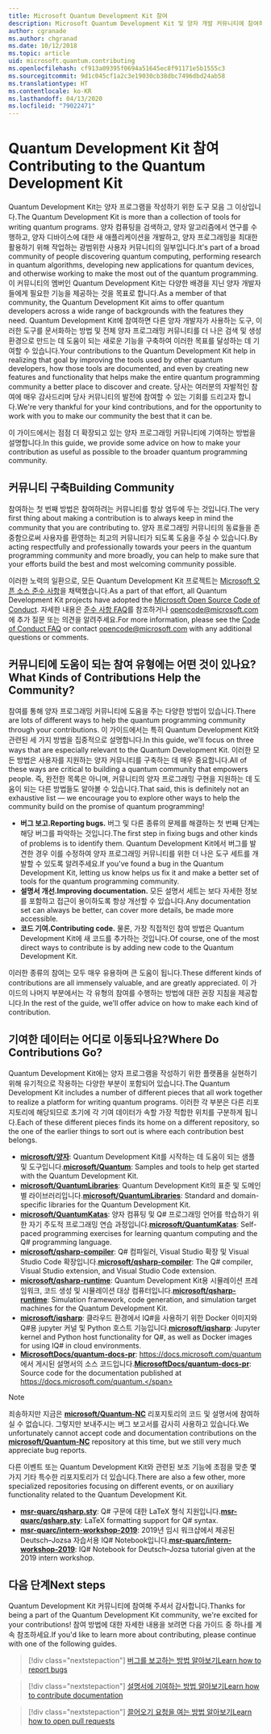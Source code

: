 ```yaml
---
title: Microsoft Quantum Development Kit 참여
description: Microsoft Quantum Development Kit 및 양자 개발 커뮤니티에 참여하는 방법을 알아봅니다.
author: cgranade
ms.author: chgranad
ms.date: 10/12/2018
ms.topic: article
uid: microsoft.quantum.contributing
ms.openlocfilehash: cf913a09395f0694a51645ec8f91171e5b1555c3
ms.sourcegitcommit: 9d1c045cf1a2c3e19030cb38dbc7496dbd24ab58
ms.translationtype: HT
ms.contentlocale: ko-KR
ms.lasthandoff: 04/13/2020
ms.locfileid: "79022471"
---
```

# <a name="contributing-to-the-quantum-development-kit"></a><span data-ttu-id="2fad9-103">Quantum Development Kit 참여</span><span class="sxs-lookup"><span data-stu-id="2fad9-103">Contributing to the Quantum Development Kit</span></span>

<span data-ttu-id="2fad9-104">Quantum Development Kit는 양자 프로그램을 작성하기 위한 도구 모음 그 이상입니다.</span><span class="sxs-lookup"><span data-stu-id="2fad9-104">The Quantum Development Kit is more than a collection of tools for writing quantum programs.</span></span>
<span data-ttu-id="2fad9-105">양자 컴퓨팅을 검색하고, 양자 알고리즘에서 연구를 수행하고, 양자 디바이스에 대한 새 애플리케이션을 개발하고, 양자 프로그래밍을 최대한 활용하기 위해 작업하는 광범위한 사용자 커뮤니티의 일부입니다.</span><span class="sxs-lookup"><span data-stu-id="2fad9-105">It's part of a broad community of people discovering quantum computing, performing research in quantum algorithms, developing new applications for quantum devices, and otherwise working to make the most out of the quantum programming.</span></span>
<span data-ttu-id="2fad9-106">이 커뮤니티의 멤버인 Quantum Development Kit는 다양한 배경을 지닌 양자 개발자들에게 필요한 기능을 제공하는 것을 목표로 합니다.</span><span class="sxs-lookup"><span data-stu-id="2fad9-106">As a member of that community, the Quantum Development Kit aims to offer quantum developers across a wide range of backgrounds with the features they need.</span></span>
<span data-ttu-id="2fad9-107">Quantum Development Kit에 참여하면 다른 양자 개발자가 사용하는 도구, 이러한 도구를 문서화하는 방법 및 전체 양자 프로그래밍 커뮤니티를 더 나은 검색 및 생성 환경으로 만드는 데 도움이 되는 새로운 기능을 구축하여 이러한 목표를 달성하는 데 기여할 수 있습니다.</span><span class="sxs-lookup"><span data-stu-id="2fad9-107">Your contributions to the Quantum Development Kit help in realizing that goal by improving the tools used by other quantum developers, how those tools are documented, and even by creating new features and functionality that helps make the entire quantum programming community a better place to discover and create.</span></span>
<span data-ttu-id="2fad9-108">당사는 여러분의 자발적인 참여에 매우 감사드리며 당사 커뮤니티의 발전에 참여할 수 있는 기회를 드리고자 합니다.</span><span class="sxs-lookup"><span data-stu-id="2fad9-108">We're very thankful for your kind contributions, and for the opportunity to work with you to make our community the best that it can be.</span></span>

<span data-ttu-id="2fad9-109">이 가이드에서는 점점 더 확장되고 있는 양자 프로그래밍 커뮤니티에 기여하는 방법을 설명합니다.</span><span class="sxs-lookup"><span data-stu-id="2fad9-109">In this guide, we provide some advice on how to make your contribution as useful as possible to the broader quantum programming community.</span></span>

## <a name="building-community"></a><span data-ttu-id="2fad9-110">커뮤니티 구축</span><span class="sxs-lookup"><span data-stu-id="2fad9-110">Building Community</span></span>

<span data-ttu-id="2fad9-111">참여하는 첫 번째 방법은 참여하려는 커뮤니티를 항상 염두에 두는 것입니다.</span><span class="sxs-lookup"><span data-stu-id="2fad9-111">The very first thing about making a contribution is to always keep in mind the community that you are contributing to.</span></span>
<span data-ttu-id="2fad9-112">양자 프로그래밍 커뮤니티의 동료들을 존중함으로써 사용자를 환영하는 최고의 커뮤니티가 되도록 도움을 주실 수 있습니다.</span><span class="sxs-lookup"><span data-stu-id="2fad9-112">By acting respectfully and professionally towards your peers in the quantum programming community and more broadly, you can help to make sure that your efforts build the best and most welcoming community possible.</span></span>

<span data-ttu-id="2fad9-113">이러한 노력의 일환으로, 모든 Quantum Development Kit 프로젝트는 [Microsoft 오픈 소스 준수 사항](https://opensource.microsoft.com/codeofconduct/)을 채택했습니다.</span><span class="sxs-lookup"><span data-stu-id="2fad9-113">As a part of that effort, all Quantum Development Kit projects have adopted the [Microsoft Open Source Code of Conduct](https://opensource.microsoft.com/codeofconduct/).</span></span>
<span data-ttu-id="2fad9-114">자세한 내용은 [준수 사항 FAQ](https://opensource.microsoft.com/codeofconduct/faq/)를 참조하거나 [opencode@microsoft.com](mailto:opencode@microsoft.com)에 추가 질문 또는 의견을 알려주세요.</span><span class="sxs-lookup"><span data-stu-id="2fad9-114">For more information, please see the [Code of Conduct FAQ](https://opensource.microsoft.com/codeofconduct/faq/) or contact [opencode@microsoft.com](mailto:opencode@microsoft.com) with any additional questions or comments.</span></span>

## <a name="what-kinds-of-contributions-help-the-community"></a><span data-ttu-id="2fad9-115">커뮤니티에 도움이 되는 참여 유형에는 어떤 것이 있나요?</span><span class="sxs-lookup"><span data-stu-id="2fad9-115">What Kinds of Contributions Help the Community?</span></span>

<span data-ttu-id="2fad9-116">참여를 통해 양자 프로그래밍 커뮤니티에 도움을 주는 다양한 방법이 있습니다.</span><span class="sxs-lookup"><span data-stu-id="2fad9-116">There are lots of different ways to help the quantum programming community through your contributions.</span></span>
<span data-ttu-id="2fad9-117">이 가이드에서는 특히 Quantum Development Kit와 관련된 세 가지 방법을 집중적으로 설명합니다.</span><span class="sxs-lookup"><span data-stu-id="2fad9-117">In this guide, we'll focus on three ways that are especially relevant to the Quantum Development Kit.</span></span>
<span data-ttu-id="2fad9-118">이러한 모든 방법은 사용자를 지원하는 양자 커뮤니티를 구축하는 데 매우 중요합니다.</span><span class="sxs-lookup"><span data-stu-id="2fad9-118">All of these ways are critical to building a quantum community that empowers people.</span></span>
<span data-ttu-id="2fad9-119">즉, 완전한 목록은 아니며, 커뮤니티의 양자 프로그래밍 구현을 지원하는 데 도움이 되는 다른 방법들도 알아볼 수 있습니다.</span><span class="sxs-lookup"><span data-stu-id="2fad9-119">That said, this is definitely not an exhaustive list — we encourage you to explore other ways to help the community build on the promise of quantum programming!</span></span>

- <span data-ttu-id="2fad9-120">**버그 보고.**</span><span class="sxs-lookup"><span data-stu-id="2fad9-120">**Reporting bugs.**</span></span> <span data-ttu-id="2fad9-121">버그 및 다른 종류의 문제를 해결하는 첫 번째 단계는 해당 버그를 파악하는 것입니다.</span><span class="sxs-lookup"><span data-stu-id="2fad9-121">The first step in fixing bugs and other kinds of problems is to identify them.</span></span> <span data-ttu-id="2fad9-122">Quantum Development Kit에서 버그를 발견한 경우 이를 수정하여 양자 프로그래밍 커뮤니티를 위한 더 나은 도구 세트를 개발할 수 있도록 알려주세요.</span><span class="sxs-lookup"><span data-stu-id="2fad9-122">If you've found a bug in the Quantum Development Kit, letting us know helps us fix it and make a better set of tools for the quantum programming community.</span></span>
- <span data-ttu-id="2fad9-123">**설명서 개선.**</span><span class="sxs-lookup"><span data-stu-id="2fad9-123">**Improving documentation.**</span></span> <span data-ttu-id="2fad9-124">모든 설명서 세트는 보다 자세한 정보를 포함하고 접근이 용이하도록 항상 개선할 수 있습니다.</span><span class="sxs-lookup"><span data-stu-id="2fad9-124">Any documentation set can always be better, can cover more details, be made more accessible.</span></span>
- <span data-ttu-id="2fad9-125">**코드 기여.**</span><span class="sxs-lookup"><span data-stu-id="2fad9-125">**Contributing code.**</span></span> <span data-ttu-id="2fad9-126">물론, 가장 직접적인 참여 방법은 Quantum Development Kit에 새 코드를 추가하는 것입니다.</span><span class="sxs-lookup"><span data-stu-id="2fad9-126">Of course, one of the most direct ways to contribute is by adding new code to the Quantum Development Kit.</span></span>

<span data-ttu-id="2fad9-127">이러한 종류의 참여는 모두 매우 유용하며 큰 도움이 됩니다.</span><span class="sxs-lookup"><span data-stu-id="2fad9-127">These different kinds of contributions are all immensely valuable, and are greatly appreciated.</span></span>
<span data-ttu-id="2fad9-128">이 가이드의 나머지 부분에서는 각 유형의 참여를 수행하는 방법에 대한 권장 지침을 제공합니다.</span><span class="sxs-lookup"><span data-stu-id="2fad9-128">In the rest of the guide, we'll offer advice on how to make each kind of contribution.</span></span>

## <a name="where-do-contributions-go"></a><span data-ttu-id="2fad9-129">기여한 데이터는 어디로 이동되나요?</span><span class="sxs-lookup"><span data-stu-id="2fad9-129">Where Do Contributions Go?</span></span>

<span data-ttu-id="2fad9-130">Quantum Development Kit에는 양자 프로그램을 작성하기 위한 플랫폼을 실현하기 위해 유기적으로 작용하는 다양한 부분이 포함되어 있습니다.</span><span class="sxs-lookup"><span data-stu-id="2fad9-130">The Quantum Development Kit includes a number of different pieces that all work together to realize a platform for writing quantum programs.</span></span>
<span data-ttu-id="2fad9-131">이러한 각 부분은 다른 리포지토리에 해당되므로 초기에 각 기여 데이터가 속할 가장 적합한 위치를 구분하게 됩니다.</span><span class="sxs-lookup"><span data-stu-id="2fad9-131">Each of these different pieces finds its home on a different repository, so the one of the earlier things to sort out is where each contribution best belongs.</span></span>

- <span data-ttu-id="2fad9-132">[**microsoft/양자**](https://github.com/Microsoft/Quantum): Quantum Development Kit를 시작하는 데 도움이 되는 샘플 및 도구입니다.</span><span class="sxs-lookup"><span data-stu-id="2fad9-132">[**microsoft/Quantum**](https://github.com/Microsoft/Quantum): Samples and tools to help get started with the Quantum Development Kit.</span></span>
- <span data-ttu-id="2fad9-133">[**microsoft/QuantumLibraries**](https://github.com/Microsoft/QuantumLibraries): Quantum Development Kit의 표준 및 도메인별 라이브러리입니다.</span><span class="sxs-lookup"><span data-stu-id="2fad9-133">[**microsoft/QuantumLibraries**](https://github.com/Microsoft/QuantumLibraries): Standard and domain-specific libraries for the Quantum Development Kit.</span></span>
- <span data-ttu-id="2fad9-134">[**microsoft/QuantumKatas**](https://github.com/Microsoft/QuantumKatas): 양자 컴퓨팅 및 Q# 프로그래밍 언어를 학습하기 위한 자기 주도적 프로그래밍 연습 과정입니다.</span><span class="sxs-lookup"><span data-stu-id="2fad9-134">[**microsoft/QuantumKatas**](https://github.com/Microsoft/QuantumKatas): Self-paced programming exercises for learning quantum computing and the Q# programming language.</span></span>
- <span data-ttu-id="2fad9-135">[**microsoft/qsharp-compiler**](https://github.com/microsoft/qsharp-compiler): Q# 컴파일러, Visual Studio 확장 및 Visual Studio Code 확장입니다.</span><span class="sxs-lookup"><span data-stu-id="2fad9-135">[**microsoft/qsharp-compiler**](https://github.com/microsoft/qsharp-compiler): The Q# compiler, Visual Studio extension, and Visual Studio Code extension.</span></span>
- <span data-ttu-id="2fad9-136">[**microsoft/qsharp-runtime**](https://github.com/microsoft/qsharp-runtime): Quantum Development Kit용 시뮬레이션 프레임워크, 코드 생성 및 시뮬레이션 대상 컴퓨터입니다.</span><span class="sxs-lookup"><span data-stu-id="2fad9-136">[**microsoft/qsharp-runtime**](https://github.com/microsoft/qsharp-runtime): Simulation framework, code generation, and simulation target machines for the Quantum Development Kit.</span></span>
- <span data-ttu-id="2fad9-137">[**microsoft/iqsharp**](https://github.com/microsoft/iqsharp): 클라우드 환경에서 IQ#을 사용하기 위한 Docker 이미지와 Q#용 jupyter 커널 및 Python 호스트 기능입니다.</span><span class="sxs-lookup"><span data-stu-id="2fad9-137">[**microsoft/iqsharp**](https://github.com/microsoft/iqsharp): Jupyter kernel and Python host functionality for Q#, as well as Docker images for using IQ# in cloud environments.</span></span>
- <span data-ttu-id="2fad9-138">[**MicrosoftDocs/quantum-docs-pr**](https://github.com/MicrosoftDocs/quantum-docs-pr): https://docs.microsoft.com/quantum 에서 게시된 설명서의 소스 코드입니다.</span><span class="sxs-lookup"><span data-stu-id="2fad9-138">[**MicrosoftDocs/quantum-docs-pr**](https://github.com/MicrosoftDocs/quantum-docs-pr): Source code for the documentation published at https://docs.microsoft.com/quantum.</span></span>

> [!NOTE]
> <span data-ttu-id="2fad9-139">죄송하지만 지금은 [**microsoft/Quantum-NC**](https://github.com/microsoft/Quantum-NC) 리포지토리의 코드 및 설명서에 참여하실 수 없습니다. 그렇지만 보내주시는 버그 보고서를 감사히 사용하고 있습니다.</span><span class="sxs-lookup"><span data-stu-id="2fad9-139">We unfortunately cannot accept code and documentation contributions on the [**microsoft/Quantum-NC**](https://github.com/microsoft/Quantum-NC) repository at this time, but we still very much appreciate bug reports.</span></span>

<span data-ttu-id="2fad9-140">다른 이벤트 또는 Quantum Development Kit와 관련된 보조 기능에 초점을 맞춘 몇 가지 기타 특수한 리포지토리가 더 있습니다.</span><span class="sxs-lookup"><span data-stu-id="2fad9-140">There are also a few other, more specialized repositories focusing on different events, or on auxiliary functionality related to the Quantum Development Kit.</span></span>

- <span data-ttu-id="2fad9-141">[**msr-quarc/qsharp.sty**](https://github.com/msr-quarc/qsharp.sty): Q# 구문에 대한 LaTeX 형식 지원입니다.</span><span class="sxs-lookup"><span data-stu-id="2fad9-141">[**msr-quarc/qsharp.sty**](https://github.com/msr-quarc/qsharp.sty): LaTeX formatting support for Q# syntax.</span></span>
- <span data-ttu-id="2fad9-142">[**msr-quarc/intern-workshop-2019**](https://github.com/msr-quarc/intern-workshop-2019): 2019년 임시 워크샵에서 제공된 Deutsch–Jozsa 자습서용 IQ# Notebook입니다.</span><span class="sxs-lookup"><span data-stu-id="2fad9-142">[**msr-quarc/intern-workshop-2019**](https://github.com/msr-quarc/intern-workshop-2019): IQ# Notebook for Deutsch–Jozsa tutorial given at the 2019 intern workshop.</span></span>

## <a name="next-steps"></a><span data-ttu-id="2fad9-143">다음 단계</span><span class="sxs-lookup"><span data-stu-id="2fad9-143">Next steps</span></span>

<span data-ttu-id="2fad9-144">Quantum Development Kit 커뮤니티에 참여해 주셔서 감사합니다.</span><span class="sxs-lookup"><span data-stu-id="2fad9-144">Thanks for being a part of the Quantum Development Kit community, we're excited for your contributions!</span></span>
<span data-ttu-id="2fad9-145">참여 방법에 대한 자세한 내용을 보려면 다음 가이드 중 하나를 계속 참조하세요.</span><span class="sxs-lookup"><span data-stu-id="2fad9-145">If you'd like to learn more about contributing, please continue with one of the following guides.</span></span>

> [!div class="nextstepaction"]
> [<span data-ttu-id="2fad9-146">버그를 보고하는 방법 알아보기</span><span class="sxs-lookup"><span data-stu-id="2fad9-146">Learn how to report bugs</span></span>](xref:microsoft.quantum.contributing.reporting)

> [!div class="nextstepaction"]
> [<span data-ttu-id="2fad9-147">설명서에 기여하는 방법 알아보기</span><span class="sxs-lookup"><span data-stu-id="2fad9-147">Learn how to contribute documentation</span></span>](xref:microsoft.quantum.contributing.docs)

> [!div class="nextstepaction"]
> [<span data-ttu-id="2fad9-148">끌어오기 요청을 여는 방법 알아보기</span><span class="sxs-lookup"><span data-stu-id="2fad9-148">Learn how to open pull requests</span></span>](xref:microsoft.quantum.contributing.pulls)
